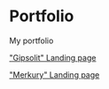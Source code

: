 # Portfolio 
My portfolio


["Gipsolit" Landing page](https://Kserxs-23.github.io/Gipsolit/index.min.html 'First work')


["Merkury" Landing page](https://Kserxs-23.github.io/Merkury/index.html 'Second work')
